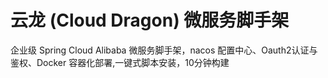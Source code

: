 # 云龙 (Cloud Dragon) 微服务脚手架
企业级 Spring Cloud Alibaba 微服务脚手架，nacos 配置中心、Oauth2认证与鉴权、Docker 容器化部署,一键式脚本安装，10分钟构建

